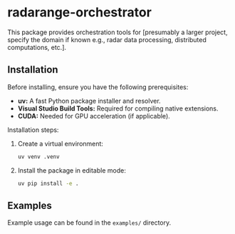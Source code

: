 # radarange-orchestrator

This package provides orchestration tools for [presumably a larger project, specify the domain if known e.g., radar data processing, distributed computations, etc.].

## Installation

Before installing, ensure you have the following prerequisites:

*   **uv:** A fast Python package installer and resolver.
*   **Visual Studio Build Tools:** Required for compiling native extensions.
*   **CUDA:** Needed for GPU acceleration (if applicable).

Installation steps:

1.  Create a virtual environment:
    ```bash
    uv venv .venv
    ```

2.  Install the package in editable mode:
    ```bash
    uv pip install -e .
    ```

## Examples

Example usage can be found in the `examples/` directory.